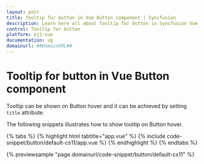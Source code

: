 ```yaml
---
layout: post
title: Tooltip for button in Vue Button component | Syncfusion
description: Learn here all about Tooltip for button in Syncfusion Vue Button component of Syncfusion Essential JS 2 and more.
control: Tooltip for button 
platform: ej2-vue
documentation: ug
domainurl: ##DomainURL##
---
```


# Tooltip for button in Vue Button component

Tooltip can be shown on Button hover and it can be achieved by setting `title` attribute.

The following snippets illustrates how to show tooltip on Button hover.

{% tabs %}
{% highlight html tabtitle="app.vue" %}
{% include code-snippet/button/default-cs11/app.vue %}
{% endhighlight %}
{% endtabs %}
        
{% previewsample "page.domainurl/code-snippet/button/default-cs11" %}